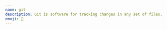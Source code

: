```yaml
---
name: git
description: Git is software for tracking changes in any set of files, usually used for coordinating work among programmers collaboratively developing source code during software development.
emoji: 🌲
---
```

